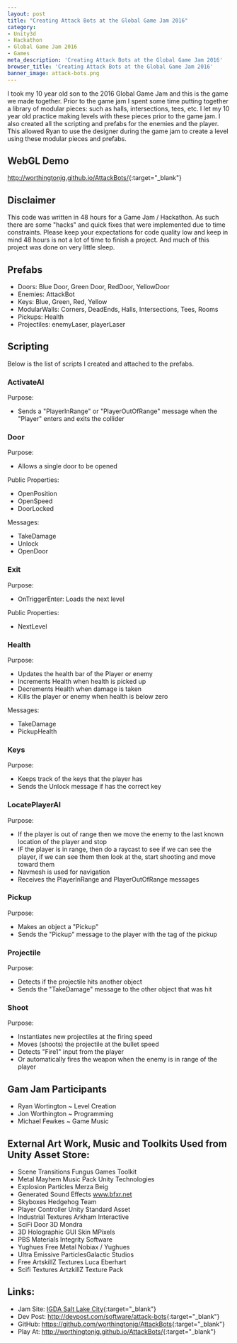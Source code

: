 ```yaml
---
layout: post
title: "Creating Attack Bots at the Global Game Jam 2016"
category: 
- Unity3d
- Hackathon
- Global Game Jam 2016
- Games
meta_description: 'Creating Attack Bots at the Global Game Jam 2016'
browser_title: 'Creating Attack Bots at the Global Game Jam 2016'
banner_image: attack-bots.png
---
```

I took my 10 year old son to the 2016 Global Game Jam and this is the game we made together.  Prior to the game jam I spent some time putting together a library of modular pieces: such as halls, intersections, tees, etc.  I let my 10 year old
practice making levels with these pieces prior to the game jam.  I also created all the scripting and prefabs for the enemies and the player.  This allowed Ryan to use the designer during the game jam to create a level using these modular pieces and prefabs.  

## WebGL Demo

<http://worthingtonjg.github.io/AttackBots/>{:target="_blank"}

## Disclaimer

This code was written in 48 hours for a Game Jam / Hackathon. As such there are some "hacks" and quick fixes that were implemented due to time constraints. Please keep your expectations for code quality low and keep in mind 48 hours is not a lot of time to finish a project. And much of this project was done on very little sleep.

## Prefabs

- Doors: Blue Door, Green Door, RedDoor, YellowDoor
- Enemies: AttackBot
- Keys: Blue, Green, Red, Yellow
- ModularWalls: Corners, DeadEnds, Halls, Intersections, Tees, Rooms
- Pickups: Health
- Projectiles: enemyLaser, playerLaser

## Scripting

Below is the list of scripts I created and attached to the prefabs.

### ActivateAI

Purpose: 

- Sends a "PlayerInRange" or "PlayerOutOfRange" message when the "Player" enters and exits the collider

### Door

Purpose:

- Allows a single door to be opened

Public Properties:

- OpenPosition
- OpenSpeed
- DoorLocked

Messages:

- TakeDamage
- Unlock
- OpenDoor

### Exit

Purpose:

- OnTriggerEnter: Loads the next level

Public Properties:

- NextLevel

### Health

Purpose:

- Updates the health bar of the Player or enemy
- Increments Health when health is picked up
- Decrements Health when damage is taken
- Kills the player or enemy when health is below zero

Messages:

- TakeDamage
- PickupHealth

### Keys

Purpose:

- Keeps track of the keys that the player has
- Sends the Unlock message if has the correct key 

### LocatePlayerAI

Purpose:

- If the player is out of range then we move the enemy to the last known location of the player and stop
- IF the player is in range, then do a raycast to see if we can see the player, if we can see them then look at the, start shooting and move toward them
- Navmesh is used for navigation
- Receives the PlayerInRange and PlayerOutOfRange messages

### Pickup

Purpose:

- Makes an object a "Pickup"
- Sends the "Pickup" message to the player with the tag of the pickup 

### Projectile

Purpose:

- Detects if the projectile hits another object
- Sends the "TakeDamage" message to the other object that was hit

### Shoot

Purpose:

- Instantiates new projectiles at the firing speed
- Moves (shoots) the projectile at the bullet speed
- Detects "Fire1" input from the player
- Or automatically fires the weapon when the enemy is in range of the player

## Gam Jam Participants

- Ryan Wortington ~ Level Creation 
- Jon Worthington ~ Programming   
- Michael Fewkes ~ Game Music 

## External Art Work, Music and Toolkits Used from Unity Asset Store:

- Scene Transitions Fungus Games Toolkit
- Metal Mayhem Music Pack Unity Technologies
- Explosion Particles Merza Beig
- Generated Sound Effects www.bfxr.net
- Skyboxes  Hedgehog Team
- Player Controller Unity Standard Asset
- Industrial Textures Arkham Interactive
- SciFi Door  3D Mondra
- 3D Holographic GUI Skin MPixels
- PBS Materials  Integrity Software
- Yughues Free Metal Nobiax / Yughues
- Ultra Emissive ParticlesGalactic Studios
- Free ArtskillZ Textures Luca Eberhart
- Scifi Textures  ArtzkillZ Texture Pack

## Links:

- Jam Site: [IGDA Salt Lake City](http://globalgamejam.org/2016/jam-sites/igda-salt-lake-city){:target="_blank"}
- Dev Post: <http://devpost.com/software/attack-bots>{:target="_blank"}
- GitHub: <https://github.com/worthingtonjg/AttackBots>{:target="_blank"}
- Play At: <http://worthingtonjg.github.io/AttackBots/>{:target="_blank"}
